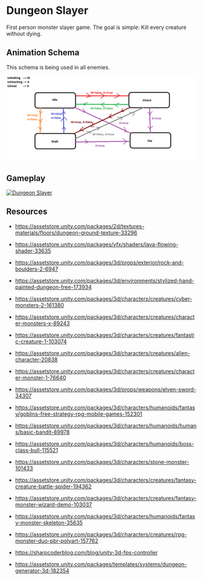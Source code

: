 # Dungeon Slayer

First person monster slayer game. The goal is simple: Kill every creature without dying. 

## Animation Schema

This schema is being used in all enemies.

![Animator Schema](Animator%20Schema.png)

## Gameplay

[![Dungeon Slayer](https://img.youtube.com/vi/jUsWWhGYTLo/0.jpg)](https://www.youtube.com/watch?v=jUsWWhGYTLo)

## Resources

- https://assetstore.unity.com/packages/2d/textures-materials/floors/dungeon-ground-texture-33296

- https://assetstore.unity.com/packages/vfx/shaders/lava-flowing-shader-33635

- https://assetstore.unity.com/packages/3d/props/exterior/rock-and-boulders-2-6947

- https://assetstore.unity.com/packages/3d/environments/stylized-hand-painted-dungeon-free-173934

- https://assetstore.unity.com/packages/3d/characters/creatures/cyber-monsters-2-161380

- https://assetstore.unity.com/packages/3d/characters/creatures/character-monsters-x-89243

- https://assetstore.unity.com/packages/3d/characters/creatures/fantastic-creature-1-103074

- https://assetstore.unity.com/packages/3d/characters/creatures/alien-character-20838

- https://assetstore.unity.com/packages/3d/characters/creatures/character-monster-1-76640

- https://assetstore.unity.com/packages/3d/props/weapons/elven-sword-34307

- https://assetstore.unity.com/packages/3d/characters/humanoids/fantasy/goblins-free-strategy-rpg-mobile-games-152301

- https://assetstore.unity.com/packages/3d/characters/humanoids/humans/basic-bandit-89978

- https://assetstore.unity.com/packages/3d/characters/humanoids/boss-class-bull-115521

- https://assetstore.unity.com/packages/3d/characters/stone-monster-101433

- https://assetstore.unity.com/packages/3d/characters/creatures/fantasy-creature-battle-spider-194362

- https://assetstore.unity.com/packages/3d/characters/creatures/fantasy-monster-wizard-demo-103037

- https://assetstore.unity.com/packages/3d/characters/humanoids/fantasy-monster-skeleton-35635

- https://assetstore.unity.com/packages/3d/characters/creatures/rpg-monster-duo-pbr-polyart-157762

- https://sharpcoderblog.com/blog/unity-3d-fps-controller

- https://assetstore.unity.com/packages/templates/systems/dungeon-generator-3d-182354

